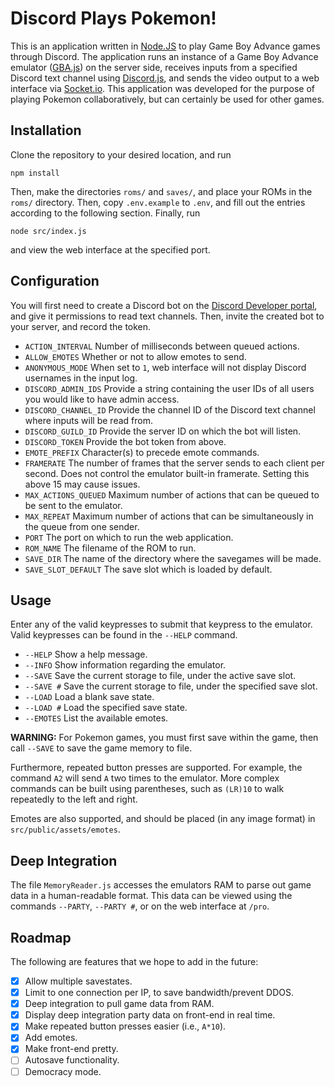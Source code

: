 # Discord Plays Pokemon!

This is an application written in [Node.JS](nodejs.org) to play Game Boy Advance games through Discord.  The application runs an instance of a Game Boy Advance emulator ([GBA.js](npmjs.com/package/gbajs)) on the server side, receives inputs from a specified Discord text channel using [Discord.js](discord.js.org), and sends the video output to a web interface via [Socket.io](socket.io).  This application was developed for the purpose of playing Pokemon collaboratively, but can certainly be used for other games.

## Installation

Clone the repository to your desired location, and run

```npm install```

Then, make the directories `roms/` and `saves/`, and place your ROMs in the `roms/` directory.  Then, copy `.env.example` to `.env`, and fill out the entries according to the following section.  Finally, run

```node src/index.js```

and view the web interface at the specified port.

## Configuration

You will first need to create a Discord bot on the [Discord Developer portal](discord.com/developers), and give it permissions to read text channels.  Then, invite the created bot to your server, and record the token.

- `ACTION_INTERVAL` Number of milliseconds between queued actions.
- `ALLOW_EMOTES` Whether or not to allow emotes to send.
- `ANONYMOUS_MODE` When set to `1`, web interface will not display Discord usernames in the input log.
- `DISCORD_ADMIN_IDS` Provide a string containing the user IDs of all users you would like to have admin access.
- `DISCORD_CHANNEL_ID` Provide the channel ID of the Discord text channel where inputs will be read from.
- `DISCORD_GUILD_ID` Provide the server ID on which the bot will listen.
- `DISCORD_TOKEN` Provide the bot token from above.
- `EMOTE_PREFIX` Character(s) to precede emote commands.
- `FRAMERATE` The number of frames that the server sends to each client per second.  Does not control the emulator built-in framerate.  Setting this above 15 may cause issues.
- `MAX_ACTIONS_QUEUED` Maximum number of actions that can be queued to be sent to the emulator.
- `MAX_REPEAT` Maximum number of actions that can be simultaneously in the queue from one sender.
- `PORT` The port on which to run the web application.
- `ROM_NAME` The filename of the ROM to run.
- `SAVE_DIR` The name of the directory where the savegames will be made.
- `SAVE_SLOT_DEFAULT` The save slot which is loaded by default.

## Usage

Enter any of the valid keypresses to submit that keypress to the emulator.  Valid keypresses can be found in the `--HELP` command.

- `--HELP` Show a help message.
- `--INFO` Show information regarding the emulator.
- `--SAVE` Save the current storage to file, under the active save slot.
- `--SAVE #` Save the current storage to file, under the specified save slot.
- `--LOAD` Load a blank save state.
- `--LOAD #` Load the specified save state.
- `--EMOTES` List the available emotes.

**WARNING:** For Pokemon games, you must first save within the game, then call `--SAVE` to save the game memory to file.

Furthermore, repeated button presses are supported.  For example, the command `A2` will send `A` two times to the emulator.  More complex commands can be built using parentheses, such as `(LR)10` to walk repeatedly to the left and right.

Emotes are also supported, and should be placed (in any image format) in `src/public/assets/emotes`.

## Deep Integration

The file `MemoryReader.js` accesses the emulators RAM to parse out game data in a human-readable format.  This data can be viewed using the commands `--PARTY`, `--PARTY #`, or on the web interface at `/pro`.

## Roadmap

The following are features that we hope to add in the future:

- [x] Allow multiple savestates.
- [x] Limit to one connection per IP, to save bandwidth/prevent DDOS.
- [x] Deep integration to pull game data from RAM.
- [x] Display deep integration party data on front-end in real time.
- [x] Make repeated button presses easier (i.e., `A*10`).
- [x] Add emotes.
- [x] Make front-end pretty.
- [ ] Autosave functionality.
- [ ] Democracy mode.
